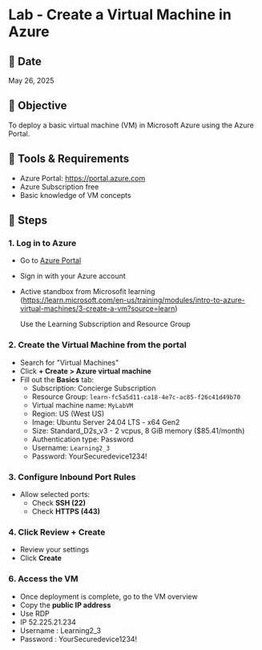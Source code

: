 # Lab - Create a Virtual Machine in Azure

## 📅 Date
May 26, 2025

## 🎯 Objective
To deploy a basic virtual machine (VM) in Microsoft Azure using the Azure Portal.

## 🔧 Tools & Requirements
- Azure Portal: https://portal.azure.com
- Azure Subscription free 
- Basic knowledge of VM concepts

## 📌 Steps

### 1. Log in to Azure
- Go to [Azure Portal](https://portal.azure.com)
- Sign in with your Azure account
- Active standbox from Microsofit learning (https://learn.microsoft.com/en-us/training/modules/intro-to-azure-virtual-machines/3-create-a-vm?source=learn)

  Use the Learning Subscription and Resource Group
  
### 2. Create the Virtual Machine from the portal 
- Search for "Virtual Machines"
- Click **+ Create > Azure virtual machine**
- Fill out the **Basics** tab:
  - Subscription: Concierge Subscription
  - Resource Group: `learn-fc5a5d11-ca18-4e7c-ac85-f26c41d49b70`
  - Virtual machine name: `MyLabVM`
  - Region: US (West US) 
  - Image: Ubuntu Server 24.04 LTS - x64 Gen2
  - Size: Standard_D2s_v3 - 2 vcpus, 8 GiB memory ($85.41/month)
  - Authentication type: Password
  - Username: `Learning2_3`
  - Password: YourSecuredevice1234!

### 3. Configure Inbound Port Rules
- Allow selected ports:
  - Check **SSH (22)**
  - Check **HTTPS (443)**

### 4. Click **Review + Create**
- Review your settings
- Click **Create**

### 6. Access the VM
- Once deployment is complete, go to the VM overview
- Copy the **public IP address**
- Use RDP
- IP 52.225.21.234
- Username : Learning2_3
- Password : YourSecuredevice1234!

